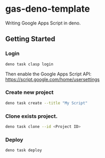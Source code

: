 # gas-deno-template

Writing Google Apps Script in deno.

## Getting Started

### Login

```bash
deno task clasp login
```

Then enable the Google Apps Script API:
<https://script.google.com/home/usersettings>

### Create new project

```bash
deno task create --title "My Script"
```

### Clone exists project.

```bash
deno task clone --id <Project ID>
```

### Deploy

```bash
deno task deploy
```
